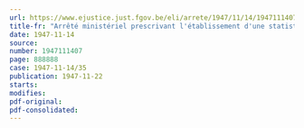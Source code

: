 ```yaml
---
url: https://www.ejustice.just.fgov.be/eli/arrete/1947/11/14/1947111407/justel
title-fr: "Arrêté ministériel prescrivant l'établissement d'une statistique des grands magasins"
date: 1947-11-14
source:
number: 1947111407
page: 888888
case: 1947-11-14/35
publication: 1947-11-22
starts:
modifies:
pdf-original:
pdf-consolidated:
---
```


